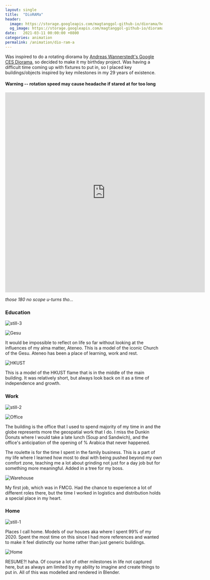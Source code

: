 ```yaml
---
layout: single
title:  "DioRAMa"
header:
  image: https://storage.googleapis.com/magtanggol-github-io/diorama/header.png
  og_image: https://storage.googleapis.com/magtanggol-github-io/diorama/cover.gif
date:   2021-03-11 00:00:00 +0800
categories: animation
permalink: /animation/dio-ram-a
---
```


Was inspired to do a rotating diorama by [Andreas Wannerstedt's Google CES Diorama](https://andreaswannerstedt.se/google-ces-diorama), so decided to make it my birthday project. Was having a difficult time coming up with fixtures to put in, so I placed key buildings/objects inspired by key milestones in my 29 years of existence.

#### Warning -- rotation speed may cause headache if stared at for too long  

<iframe src="https://player.vimeo.com/video/524682077?autoplay=1&loop=1" width="640" height="640" frameborder="0" allow="autoplay; fullscreen; picture-in-picture" allowfullscreen></iframe>   
   
_those 180 no scope u-turns tho..._

### Education
![still-3](https://storage.googleapis.com/magtanggol-github-io/diorama/side-view-3.jpg)


![Gesu](https://storage.googleapis.com/magtanggol-github-io/diorama/gesu.jpg)  

It would be impossible to reflect on life so far without looking at the influences of my alma matter, Ateneo. This is a model of the iconic Church of the Gesu. Ateneo has been a place of learning, work and rest.
  
![HKUST](https://storage.googleapis.com/magtanggol-github-io/diorama/hkust.jpg)  
  
This is a model of the HKUST flame that is in the middle of the main building. It was relatively short, but always look back on it as a time of independence and growth. 

### Work
![still-2](https://storage.googleapis.com/magtanggol-github-io/diorama/side-view-2.jpg)  

![Office](https://storage.googleapis.com/magtanggol-github-io/diorama/twenty-four-seven.jpg)

The building is the office that I used to spend majority of my time in and the globe represents more the geospatial work that I do. I miss the Dunkin Donuts where I would take a late lunch (Soup and Sandwich), and the office's anticipation of the opening of % Arabica that never happened.

The roulette is for the time I spent in the family business. This is a part of my life where I learned how most to deal with being pushed beyond my own comfort zone, teaching me a lot about grinding not just for a day job but for something more meaningful. Added in a tree for my boss.  

![Warehouse](https://storage.googleapis.com/magtanggol-github-io/diorama/warehouse.jpg)

My first job, which was in FMCG. Had the chance to experience a lot of different roles there, but the time I worked in logistics and distribution holds a special place in my heart.  
 
### Home 
![still-1](https://storage.googleapis.com/magtanggol-github-io/diorama/side-view.jpg)  

Places I call home. Models of our houses aka where I spent 99% of my 2020. Spent the most time on this since I had more references and wanted to make it feel distinctly our home rather than just generic buildings.  

![Home](https://storage.googleapis.com/magtanggol-github-io/diorama/ferndale.jpg)  

RESUME?! haha. Of course a lot of other milestones in life not captured here, but as always am limited by my ability to imagine and create things to put in. All of this was modelled and rendered in Blender.
